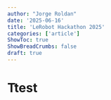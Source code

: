 ```yaml
---
author: "Jorge Roldan"
date: '2025-06-16'
title: 'LeRobot Hackathon 2025'
categories: ['article']
ShowToc: true
ShowBreadCrumbs: false
draft: true
---
```


# Ttest